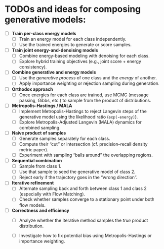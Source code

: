 # TODOs and ideas for composing generative models:

- [ ] **Train per-class energy models**
  - [ ] Train an energy model for each class independently.
  - [ ] Use the trained energies to generate or score samples.

- [ ] **Train joint energy-and-denoising models**
  - [ ] Combine energy-based modeling with denoising for each class.
  - [ ] Explore hybrid training objectives (e.g., joint score + energy consistency).

- [ ] **Combine generative and energy models**
  - [ ] Use the *generative process* of one class and the *energy* of another.
  - [ ] Apply importance weighting or rejection sampling during generation.

- [ ] **Orthodox approach**
  - [ ] Once energies for each class are trained, use MCMC (message passing, Gibbs, etc.) to sample from the product of distributions.

- [ ] **Metropolis-Hastings / MALA**
  - [ ] Implement Metropolis-Hastings to reject Langevin steps of the generative model using the likelihood ratio (`exp(-energy)`).
  - [ ] Explore Metropolis-Adjusted Langevin (MALA) dynamics for combined sampling.

- [ ] **Naive product of samples**
  - [ ] Generate samples separately for each class.
  - [ ] Compute their “cut” or intersection (cf. precision–recall density metric paper).
  - [ ] Experiment with sampling “balls around” the overlapping regions.

- [ ] **Sequential combination**
  - [ ] Sample from class 1.
  - [ ] Use that sample to seed the generative model of class 2.
  - [ ] Reject early if the trajectory goes in the “wrong direction”.

- [ ] **Iterative refinement**
  - [ ] Alternate sampling back and forth between class 1 and class 2 (especially with Flow Matching).
  - [ ] Check whether samples converge to a stationary point under both flow models.

- [ ] **Correctness and efficiency**
  - [ ] Analyze whether the iterative method samples the *true* product distribution.
  - [ ] Investigate how to fix potential bias using Metropolis-Hastings or importance weighting.

